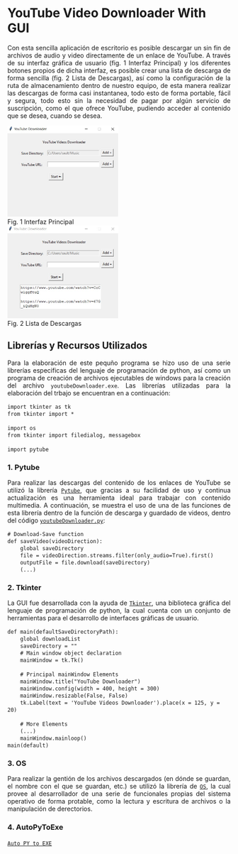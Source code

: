# YouTube Video Downloader With GUI

<p align = 'justify'>Con esta sencilla aplicación de escritorio es posible descargar un sin fin de archivos de audio y video directamente de un enlace de YouTube. A través de su interfaz gráfica de usuario (fig. 1 Interfaz Principal) y los diferentes botones propios de dicha interfaz, es posible crear una lista de descarga de forma sencilla (fig. 2 Lista de Descargas), así como la configuración de la ruta de almacenamiento dentro de nuestro equipo, de esta manera realizar las descargas de forma casi instantanea, todo esto de forma portable, fácil y segura, todo esto sin la necesidad de pagar por algún servicio de suscripción, como el que ofrece YouTube, pudiendo acceder al contenido que se desea, cuando se desea.</p>

<img width="250px" src ="figs/WhatsApp Image 2022-07-23 at 11.11.31 PM.jpeg"><br>Fig. 1 Interfaz Principal</img><br>
<img width="250px" src ="figs/WhatsApp Image 2022-07-23 at 11.14.43 PM.jpeg"><br>Fig. 2 Lista de Descargas</img><br>

## Librerías y Recursos Utilizados
<p align = 'justify'> Para la elaboración de este pequño programa se hizo uso de una serie librerías especificas del lenguaje de programación de python, así como un programa de creación de archivos ejecutables de windows para la creación del archivo <code>youtubeDownloader.exe</code>. Las librerías utilizadas para la elaboración del trbajo se encuentran en a continuación:</p>

```
import tkinter as tk
from tkinter import *

import os
from tkinter import filedialog, messagebox

import pytube
```

### 1. Pytube
<p align = 'justify'>Para realizar las descargas del contenido de los enlaces de YouTube se utilizó la librería <a href='https://pytube.io/en/latest/' target="_blank"><code>Pytube</code></a>, que gracias a su facilidad de uso y  continua actualización es una herramienta ideal para trabajar con contenido multimedia. A continuación, se muestra el uso de una de las funciones de esta librería dentro de la función de descarga y guardado de videos, dentro del código <a href='https://github.com/saulTejeda117/YouTube-Video-Downloader/blob/main/youtubeDownloader.py' target="_blank"><code>youtubeDownloader.py</code></a>:</p>

```
# Download-Save function
def saveVideo(videoDirection):
    global saveDirectory
    file = videoDirection.streams.filter(only_audio=True).first()
    outputFile = file.download(saveDirectory)
    (...)
```

### 2. Tkinter
<p align = 'justify'>La GUI fue desarrollada con la ayuda de <a href='https://docs.python.org/es/3/library/tkinter.html'><code>Tkinter</code></a>, una biblioteca gráfica del lenguaje de programación de python, la cual cuenta con un conjunto de herramientas para el desarrollo de interfaces gráficas de usuario.</p>

```
def main(defaultSaveDirectoryPath):
    global downloadList
    saveDirectory = ""
    # Main window object declaration
    mainWindow = tk.Tk()

    # Principal mainWindow Elements
    mainWindow.title("YouTube Downloader")
    mainWindow.config(width = 400, height = 300)
    mainWindow.resizable(False, False)
    tk.Label(text = 'YouTube Videos Downloader').place(x = 125, y = 20)
    
    # More Elements 
    (...)
    mainWindow.mainloop()  
main(default)
```

### 3. OS
<p align = 'justify'>Para realizar la gentión de los archivos descargados (en dónde se guardan, el nombre con el que se guardan, etc.) se utilizó la librería de <a href='https://docs.python.org/3/library/os.html'><code>OS</code></a>, la cual provee al desarrollador de una serie de funcionales propias del sistema operativo de forma protable, como la lectura y escritura de archivos o la manipulación de derectorios.</p>

### 4. AutoPyToExe
<p align='justify'><a href='https://pyinstaller.org/en/stable/'><code>Auto PY to EXE</code></a></p>

